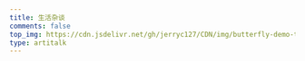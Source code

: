 ```yaml
---
title: 生活杂谈
comments: false
top_img: https://cdn.jsdelivr.net/gh/jerryc127/CDN/img/butterfly-demo-talking-top-img.jpg
type: artitalk
---
```

